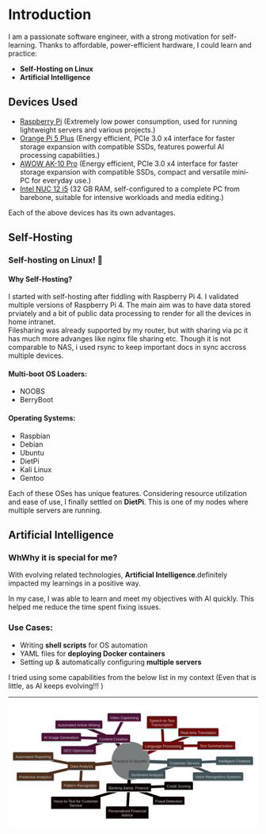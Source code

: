 # Introduction  
I am a passionate software engineer, with a strong motivation for self-learning. Thanks to affordable, power-efficient hardware, I could learn and practice:  

- **Self-Hosting on Linux**  
- **Artificial Intelligence**  

## Devices Used  
- [Raspberry Pi](raspi4.md) (Extremely low power consumption, used for running lightweight servers and various projects.)
- [Orange Pi 5 Plus](orangepi5Plus.md) (Energy efficient, PCIe 3.0 x4 interface for faster storage expansion with compatible SSDs, features powerful AI processing capabilities.)
- [AWOW AK-10 Pro](awow-ak10pro.md) (Energy efficient, PCIe 3.0 x4 interface for faster storage expansion with compatible SSDs, compact and versatile mini-PC for everyday use.)
- [Intel NUC 12 i5](nuc12i5.md) (32 GB RAM, self-configured to a complete PC from barebone, suitable for intensive workloads and media editing.)


Each of the above devices has its own advantages.  

## Self-Hosting  
### Self-hosting on Linux! 👋  

#### Why Self-Hosting?  
I started with self-hosting after fiddling with Raspberry Pi 4. I validated multiple versions of Raspberry Pi 4.
The main aim was to have data stored prviately and a bit of public data processing to render for all the devices in home intranet. <Br>
Filesharing was already supported by my router, but with sharing via pc it has much more advanges like nginx file sharing etc. Though it is not comparable to NAS, i used rsync to keep important docs in sync accross multiple devices. <Br>

#### Multi-boot OS Loaders:  
- NOOBS  
- BerryBoot  

#### Operating Systems:  
- Raspbian  
- Debian  
- Ubuntu  
- DietPi  
- Kali Linux  
- Gentoo  

Each of these OSes has unique features. Considering resource utilization and ease of use, I finally settled on **DietPi**. This is one of my nodes where multiple servers are running.  

## Artificial Intelligence  
### WhWhy it is special for me?  
With evolving related technologies, **Artificial Intelligence**.definitely impacted my learnings in a positive way.

In my case, I was able to learn and meet my objectives with AI quickly. This helped me reduce the time spent fixing issues.  

### Use Cases:  
- Writing **shell scripts** for OS automation  
- YAML files for **deploying Docker containers**  
- Setting up & automatically configuring **multiple servers**  

I tried using some capabilities from the below list in my context (Even that is little, as AI keeps evolving!!! )

---
![Sample AI Usecases](images/ai-usecases.png)
</footer>
